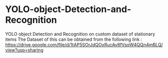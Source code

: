 # YOLO-object-Detection-and-Recognition
YOLO object Detection and Recognition on custom dataset of stationary items 
The Dataset of this can be obtained from the following link : https://drive.google.com/file/d/1tAP5SOrJdQOxRucAv8fVsqW4QQn4mBLQ/view?usp=sharing
